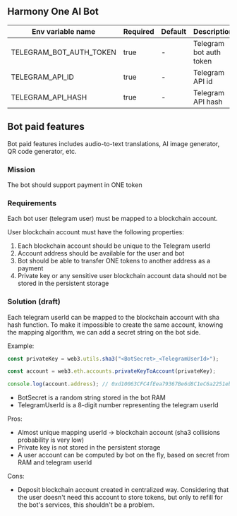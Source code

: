 ## Harmony One AI Bot


| Env variable name       | Required | Default | Description             |                                                                                                                                                                                                                                                                                                                                                                                                                                                
|-------------------------|----------|---------|-------------------------|
| TELEGRAM_BOT_AUTH_TOKEN | true     | -       | Telegram bot auth token |
| TELEGRAM_API_ID         | true     | -       | Telegram API id         |
| TELEGRAM_API_HASH       | true     | -       | Telegram API hash       |


## Bot paid features

Bot paid features includes audio-to-text translations, AI image generator, QR code generator, etc.

### Mission
The bot should support payment in ONE token

### Requirements
Each bot user (telegram user) must be mapped to a blockchain account.

User blockchain account must have the following properties:
1) Each blockchain account should be unique to the Telegram userId
2) Account address should be available for the user and bot
3) Bot should be able to transfer ONE tokens to another address as a payment
4) Private key or any sensitive user blockchain account data should not be stored in the persistent storage

### Solution (draft)
Each telegram userId can be mapped to the blockchain account with sha hash function.
To make it impossible to create the same account, knowing the mapping algorithm, we can add a secret string on the bot side.

Example:
```javascript
const privateKey = web3.utils.sha3("<BotSecret>_<TelegramUserId>");

const account = web3.eth.accounts.privateKeyToAccount(privateKey);

console.log(account.address); // 0xd10063CFC4fEea79367Be6d8C1eC6a2251ebCAD1
```
- BotSecret is a random string stored in the bot RAM
- TelegramUserId is a 8-digit number representing the telegram userId

Pros:
- Almost unique mapping userId -> blockchain account (sha3 collisions probability is very low)
- Private key is not stored in the persistent storage
- A user account can be computed by bot on the fly, based on secret from RAM and telegram userId

Cons:
- Deposit blockchain account created in centralized way.
Considering that the user doesn't need this account to store tokens, but only to refill for the bot's services, this shouldn't be a problem.
